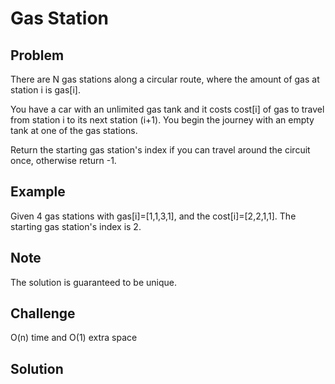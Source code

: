Gas Station
===


Problem
-------

There are N gas stations along a circular route, where the amount of gas at station i is gas[i].

You have a car with an unlimited gas tank and it costs cost[i] of gas to travel from station i to its next station (i+1). You begin the journey with an empty tank at one of the gas stations.

Return the starting gas station's index if you can travel around the circuit once, otherwise return -1.

Example
-------

Given 4 gas stations with gas[i]=[1,1,3,1], and the cost[i]=[2,2,1,1]. The starting gas station's index is 2.

Note
---------

The solution is guaranteed to be unique.

Challenge
---------

O(n) time and O(1) extra space

Solution
--------

